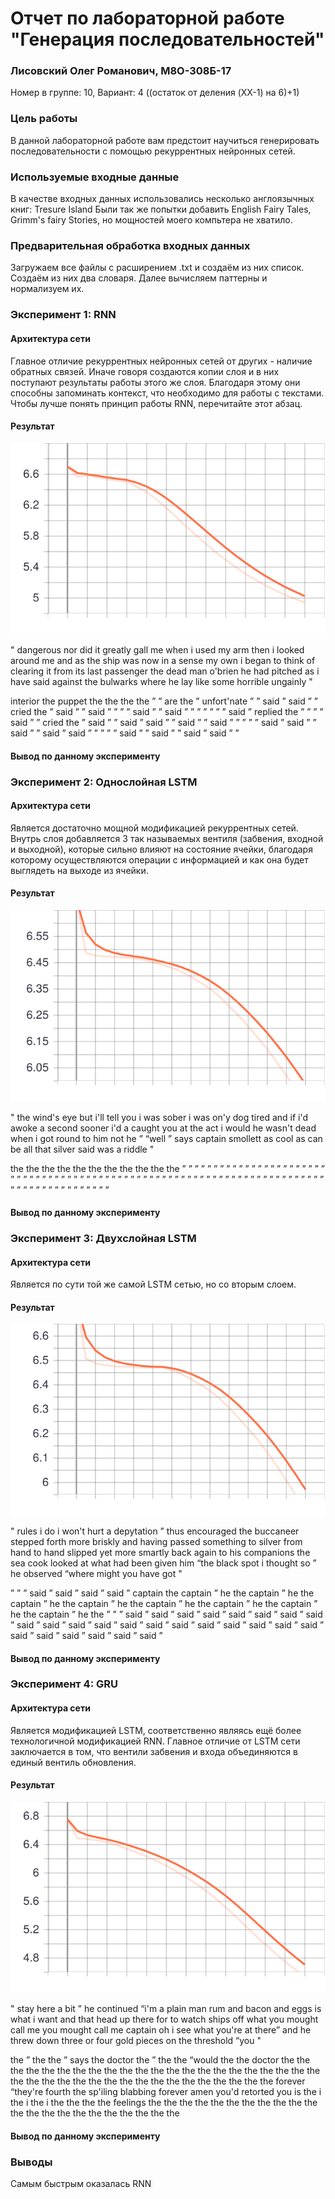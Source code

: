 # Отчет по лабораторной работе "Генерация последовательностей"

### Лисовский Олег Романович, М8О-308Б-17
Номер в группе: 10, Вариант: 4 ((остаток от деления (XX-1) на 6)+1)

### Цель работы

В данной лабораторной работе вам предстоит научиться генерировать последовательности с помощью рекуррентных нейронных сетей. 

### Используемые входные данные

В качестве входных данных использовались несколько англоязычных книг: Tresure Island
Были так же попытки добавить English Fairy Tales, Grimm's fairy Stories, но мощностей моего компьтера не хватило. 

### Предварительная обработка входных данных

Загружаем все файлы с расширением .txt и создаём из них список. Создаём из них два словаря. Далее вычисляем
паттерны и нормализуем их.

### Эксперимент 1: RNN

#### Архитектура сети

Главное отличие рекуррентных нейронных сетей от других - наличие обратных связей. Иначе говоря создаются копии слоя
и в них поступают результаты работы этого же слоя. Благодаря этому они способны запоминать контекст, что необходимо для
работы с текстами. Чтобы лучше понять принцип работы RNN, перечитайте этот абзац.

#### Результат

![График](epoch_loss_SimpleRNN.svg)

" dangerous nor did it greatly gall me when i used my arm then i looked around me and as the ship was now in a sense my own i began to think of clearing it from its last passenger the dead man o'brien he had pitched as i have said against the bulwarks where he lay like some horrible ungainly "

interior the puppet the the the the ” ” are the ” unfort'nate ” ” said ” said ” ” cried the ” said ” ” said ” ” ” ” said ” ” said ” ” ” ” ” ” ” said ” replied the ” ” ” ” said ” ” cried the ” said ” ” said ” said ” ” said ” ” said ” ” ” ” ” said ” said ” ” said ” ” said ” said ” ” ” ” ” said ” ” said ” ” said ” said ” ”

#### Вывод по данному эксперименту



### Эксперимент 2: Однослойная LSTM

#### Архитектура сети

Является достаточно мощной модификацией рекуррентных сетей. Внутрь слоя добавляется 3 так называемых вентиля (забвения,
входной и выходной), которые сильно влияют на состояние ячейки, благодаря которому осуществляются операции с информацией и
как она будет выглядеть на выходе из ячейки. 

#### Результат

![График](epoch_loss.svg)

" the wind's eye but i'll tell you i was sober i was on'y dog tired and if i'd awoke a second sooner i'd a caught you at the act i would he wasn't dead when i got round to him not he ” “well ” says captain smollett as cool as can be all that silver said was a riddle "

the the the the the the the the the the the ” ” ” ” ” ” ” ” ” ” ” ” ” ” ” ” ” ” ” ” ” ” ” ” ” ” ” ” ” ” ” ” ” ” ” ” ” ” ” ” ” ” ” ” ” ” ” ” ” ” ” ” ” ” ” ” ” ” ” ” ” ” ” ” ” ” ” ” ” ” ” ” ” ” ” ” ” ” ” ” ” ” ” ” ” ” ” ” ”

#### Вывод по данному эксперименту



### Эксперимент 3: Двухслойная LSTM

#### Архитектура сети

Является по сути той же самой LSTM сетью, но со вторым слоем.

#### Результат

![График](loss_LSTM2.svg)

" rules i do i won't hurt a depytation ” thus encouraged the buccaneer stepped forth more briskly and having passed something to silver from hand to hand slipped yet more smartly back again to his companions the sea cook looked at what had been given him “the black spot i thought so ” he observed “where might you have got "

” ” ” said ” said ” said ” said ” captain the captain ” he the captain ” he the captain ” he the captain ” he the captain ” he the captain ” he the captain ” he the captain ” he the ” ” ” said ” said ” said ” said ” said ” said ” said ” said ” said ” said ” said ” said ” said ” said ” said ” said ” said ” said ” said ” said ” said ” said ” said ” said ” said ” said ”

#### Вывод по данному эксперименту



### Эксперимент 4: GRU

#### Архитектура сети

Является модификацией LSTM, соответственно являясь ещё более технологичной модификацией RNN. Главное отличие от
LSTM сети заключается в том, что вентили забвения и входа объединяются в единый вентиль обновления.

#### Результат

![График](epoch_loss_GRU.svg)

" stay here a bit ” he continued “i'm a plain man rum and bacon and eggs is what i want and that head up there for to watch ships off what you mought call me you mought call me captain oh i see what you're at there” and he threw down three or four gold pieces on the threshold “you "

the ” the the ” says the doctor the ” the the “would the the doctor the the the the the the the the the the the the the the the the the the the the the the the the the the the the the the the the the the the the the the the forever “they're fourth the sp'iling blabbing forever amen you'd retorted you is the i the i the i the the the the feelings the the the the the the the the the the the the the the the the the the the the the the

#### Вывод по данному эксперименту



### Выводы

Самым быстрым оказалась RNN 
